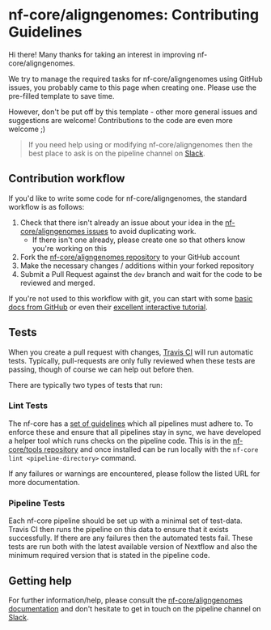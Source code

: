 # nf-core/aligngenomes: Contributing Guidelines

Hi there! Many thanks for taking an interest in improving nf-core/aligngenomes.

We try to manage the required tasks for nf-core/aligngenomes using GitHub issues, you probably came to this page when creating one. Please use the pre-filled template to save time.

However, don't be put off by this template - other more general issues and suggestions are welcome! Contributions to the code are even more welcome ;)

> If you need help using or modifying nf-core/aligngenomes then the best place to ask is on the pipeline channel on [Slack](https://nf-core-invite.herokuapp.com/).



## Contribution workflow
If you'd like to write some code for nf-core/aligngenomes, the standard workflow
is as follows:

1. Check that there isn't already an issue about your idea in the
   [nf-core/aligngenomes issues](https://github.com/nf-core/aligngenomes/issues) to avoid
   duplicating work.
    * If there isn't one already, please create one so that others know you're working on this
2. Fork the [nf-core/aligngenomes repository](https://github.com/nf-core/aligngenomes) to your GitHub account
3. Make the necessary changes / additions within your forked repository
4. Submit a Pull Request against the `dev` branch and wait for the code to be reviewed and merged.

If you're not used to this workflow with git, you can start with some [basic docs from GitHub](https://help.github.com/articles/fork-a-repo/) or even their [excellent interactive tutorial](https://try.github.io/).


## Tests
When you create a pull request with changes, [Travis CI](https://travis-ci.org/) will run automatic tests.
Typically, pull-requests are only fully reviewed when these tests are passing, though of course we can help out before then.

There are typically two types of tests that run:

### Lint Tests
The nf-core has a [set of guidelines](http://nf-co.re/guidelines) which all pipelines must adhere to.
To enforce these and ensure that all pipelines stay in sync, we have developed a helper tool which runs checks on the pipeline code. This is in the [nf-core/tools repository](https://github.com/nf-core/tools) and once installed can be run locally with the `nf-core lint <pipeline-directory>` command.

If any failures or warnings are encountered, please follow the listed URL for more documentation.

### Pipeline Tests
Each nf-core pipeline should be set up with a minimal set of test-data.
Travis CI then runs the pipeline on this data to ensure that it exists successfully.
If there are any failures then the automated tests fail.
These tests are run both with the latest available version of Nextflow and also the minimum required version that is stated in the pipeline code.

## Getting help
For further information/help, please consult the [nf-core/aligngenomes documentation](https://github.com/nf-core/aligngenomes#documentation) and don't hesitate to get in touch on the pipeline channel on [Slack](https://nf-core-invite.herokuapp.com/).
